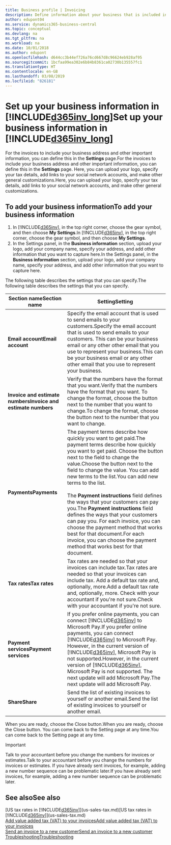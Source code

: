 ```yaml
---
title: Business profile | Invoicing
description: Define information about your business that is included in your invoices, such as your logo and company address.
author: edupont04
ms.service: dynamics365-business-central
ms.topic: conceptual
ms.devlang: na
ms.tgt_pltfrm: na
ms.workload: na
ms.date: 10/01/2018
ms.author: edupont
ms.openlocfilehash: d644cc3b44ef726a76cd667d8c96624eb928af95
ms.sourcegitcommit: 1bcfaa99ea302e6b84b8361ca02730b135557fc1
ms.translationtype: HT
ms.contentlocale: en-GB
ms.lasthandoff: 03/08/2019
ms.locfileid: "826181"
---
```

# <a name="set-up-your-business-information-in-included365invlongincludesd365invlongmd"></a><span data-ttu-id="3258c-103">Set up your business information in [!INCLUDE[d365inv_long](includes/d365inv_long.md)]</span><span class="sxs-lookup"><span data-stu-id="3258c-103">Set up your business information in [!INCLUDE[d365inv_long](includes/d365inv_long.md)]</span></span>

<span data-ttu-id="3258c-104">For the invoices to include your business address and other important information, you can define this in the **Settings** page.</span><span class="sxs-lookup"><span data-stu-id="3258c-104">For the invoices to include your business address and other important information, you can define this in the **Settings** page.</span></span> <span data-ttu-id="3258c-105">Here, you can upload your logo, specify your tax details, add links to your social network accounts, and make other general customizations.</span><span class="sxs-lookup"><span data-stu-id="3258c-105">Here, you can upload your logo, specify your tax details, add links to your social network accounts, and make other general customizations.</span></span>  

## <a name="to-add-your-business-information"></a><span data-ttu-id="3258c-106">To add your business information</span><span class="sxs-lookup"><span data-stu-id="3258c-106">To add your business information</span></span>

1. <span data-ttu-id="3258c-107">In [!INCLUDE[d365inv](includes/d365inv.md)], in the top right corner, choose the gear symbol, and then choose **My Settings**.</span><span class="sxs-lookup"><span data-stu-id="3258c-107">In [!INCLUDE[d365inv](includes/d365inv.md)], in the top right corner, choose the gear symbol, and then choose **My Settings**.</span></span>  
2. <span data-ttu-id="3258c-108">In the Settings panel, in the **Business information** section, upload your logo, add your company name, specify your address, and add other information that you want to capture here.</span><span class="sxs-lookup"><span data-stu-id="3258c-108">In the Settings panel, in the **Business information** section, upload your logo, add your company name, specify your address, and add other information that you want to capture here.</span></span>  

<span data-ttu-id="3258c-109">The following table describes the settings that you can specify.</span><span class="sxs-lookup"><span data-stu-id="3258c-109">The following table describes the settings that you can specify.</span></span>  


|<span data-ttu-id="3258c-110">Section name</span><span class="sxs-lookup"><span data-stu-id="3258c-110">Section name</span></span>  |<span data-ttu-id="3258c-111">Setting</span><span class="sxs-lookup"><span data-stu-id="3258c-111">Setting</span></span>  |
|--------------|---------|
|<span data-ttu-id="3258c-112">**Email account**</span><span class="sxs-lookup"><span data-stu-id="3258c-112">**Email account**</span></span>|<span data-ttu-id="3258c-113">Specify the email account that is used to send emails to your customers.</span><span class="sxs-lookup"><span data-stu-id="3258c-113">Specify the email account that is used to send emails to your customers.</span></span> <span data-ttu-id="3258c-114">This can be your business email or any other other email that you use to represent your business.</span><span class="sxs-lookup"><span data-stu-id="3258c-114">This can be your business email or any other other email that you use to represent your business.</span></span>|
|<span data-ttu-id="3258c-115">**Invoice and estimate numbers**</span><span class="sxs-lookup"><span data-stu-id="3258c-115">**Invoice and estimate numbers**</span></span>|<span data-ttu-id="3258c-116">Verify that the numbers have the format that you want.</span><span class="sxs-lookup"><span data-stu-id="3258c-116">Verify that the numbers have the format that you want.</span></span> <span data-ttu-id="3258c-117">To change the format, choose the button next to the number that you want to change.</span><span class="sxs-lookup"><span data-stu-id="3258c-117">To change the format, choose the button next to the number that you want to change.</span></span>|
|<span data-ttu-id="3258c-118">**Payments**</span><span class="sxs-lookup"><span data-stu-id="3258c-118">**Payments**</span></span>|<span data-ttu-id="3258c-119">The payment terms describe how quickly you want to get paid.</span><span class="sxs-lookup"><span data-stu-id="3258c-119">The payment terms describe how quickly you want to get paid.</span></span> <span data-ttu-id="3258c-120">Choose the button next to the field to change the value.</span><span class="sxs-lookup"><span data-stu-id="3258c-120">Choose the button next to the field to change the value.</span></span> <span data-ttu-id="3258c-121">You can add new terms to the list.</span><span class="sxs-lookup"><span data-stu-id="3258c-121">You can add new terms to the list.</span></span> </br> </br> <span data-ttu-id="3258c-122">The **Payment instructions** field defines the ways that your customers can pay you.</span><span class="sxs-lookup"><span data-stu-id="3258c-122">The **Payment instructions** field defines the ways that your customers can pay you.</span></span> <span data-ttu-id="3258c-123">For each invoice, you can choose the payment method that works best for that document.</span><span class="sxs-lookup"><span data-stu-id="3258c-123">For each invoice, you can choose the payment method that works best for that document.</span></span>|
|<span data-ttu-id="3258c-124">**Tax rates**</span><span class="sxs-lookup"><span data-stu-id="3258c-124">**Tax rates**</span></span>|<span data-ttu-id="3258c-125">Tax rates are needed so that your invoices can include tax.</span><span class="sxs-lookup"><span data-stu-id="3258c-125">Tax rates are needed so that your invoices can include tax.</span></span> <span data-ttu-id="3258c-126">Add a default tax rate and, optionally, more.</span><span class="sxs-lookup"><span data-stu-id="3258c-126">Add a default tax rate and, optionally, more.</span></span> <span data-ttu-id="3258c-127">Check with your accountant if you're not sure.</span><span class="sxs-lookup"><span data-stu-id="3258c-127">Check with your accountant if you're not sure.</span></span>|
|<span data-ttu-id="3258c-128">**Payment services**</span><span class="sxs-lookup"><span data-stu-id="3258c-128">**Payment services**</span></span>|<span data-ttu-id="3258c-129">If you prefer online payments, you can connect [!INCLUDE[d365inv](includes/d365inv.md)] to Microsoft Pay.</span><span class="sxs-lookup"><span data-stu-id="3258c-129">If you prefer online payments, you can connect [!INCLUDE[d365inv](includes/d365inv.md)] to Microsoft Pay.</span></span> <span data-ttu-id="3258c-130">However, in the current version of [!INCLUDE[d365inv](includes/d365inv.md)], Microsoft Pay is not supported.</span><span class="sxs-lookup"><span data-stu-id="3258c-130">However, in the current version of [!INCLUDE[d365inv](includes/d365inv.md)], Microsoft Pay is not supported.</span></span> <span data-ttu-id="3258c-131">The next update will add Microsoft Pay.</span><span class="sxs-lookup"><span data-stu-id="3258c-131">The next update will add Microsoft Pay.</span></span>|
|<span data-ttu-id="3258c-132">**Share**</span><span class="sxs-lookup"><span data-stu-id="3258c-132">**Share**</span></span>|<span data-ttu-id="3258c-133">Send the list of existing invoices to yourself or another email.</span><span class="sxs-lookup"><span data-stu-id="3258c-133">Send the list of existing invoices to yourself or another email.</span></span>|

<span data-ttu-id="3258c-134">When you are ready, choose the Close button.</span><span class="sxs-lookup"><span data-stu-id="3258c-134">When you are ready, choose the Close button.</span></span> <span data-ttu-id="3258c-135">You can come back to the Setting page at any time.</span><span class="sxs-lookup"><span data-stu-id="3258c-135">You can come back to the Setting page at any time.</span></span>  

> [!IMPORTANT]  
> <span data-ttu-id="3258c-136">Talk to your accountant before you change the numbers for invoices or estimates.</span><span class="sxs-lookup"><span data-stu-id="3258c-136">Talk to your accountant before you change the numbers for invoices or estimates.</span></span> <span data-ttu-id="3258c-137">If you have already sent invoices, for example, adding a new number sequence can be problematic later.</span><span class="sxs-lookup"><span data-stu-id="3258c-137">If you have already sent invoices, for example, adding a new number sequence can be problematic later.</span></span>  

## <a name="see-also"></a><span data-ttu-id="3258c-138">See also</span><span class="sxs-lookup"><span data-stu-id="3258c-138">See also</span></span>
<span data-ttu-id="3258c-139">[US tax rates in [!INCLUDE[d365inv](includes/d365inv.md)]](us-sales-tax.md)</span><span class="sxs-lookup"><span data-stu-id="3258c-139">[US tax rates in [!INCLUDE[d365inv](includes/d365inv.md)]](us-sales-tax.md)</span></span>  
[<span data-ttu-id="3258c-140">Add value added tax (VAT) to your invoices</span><span class="sxs-lookup"><span data-stu-id="3258c-140">Add value added tax (VAT) to your invoices</span></span>](add-vat.md)  
[<span data-ttu-id="3258c-141">Send an invoice to a new customer</span><span class="sxs-lookup"><span data-stu-id="3258c-141">Send an invoice to a new customer</span></span>](send-invoice.md)  
[<span data-ttu-id="3258c-142">Troubleshooting</span><span class="sxs-lookup"><span data-stu-id="3258c-142">Troubleshooting</span></span>](about-troubleshooting.md)  
